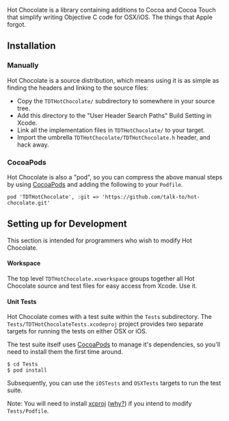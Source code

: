 Hot Chocolate is a library containing additions to Cocoa and Cocoa Touch that
simplify writing Objective C code for OSX/iOS. The things that Apple forgot.

## Installation

### Manually

Hot Chocolate is a source distribution, which means using it is as simple as
finding the headers and linking to the source files:

* Copy the `TDTHotChocolate/` subdirectory to somewhere in your source tree.
* Add this directory to the "User Header Search Paths" Build Setting in Xcode.
* Link all the implementation files in `TDTHotChocolate/` to your target.
* Import the umbrella `TDTHotChocolate/TDTHotChocolate.h` header, and hack away.

### CocoaPods

Hot Chocolate is also a "pod", so you can compress the above manual steps by
using [CocoaPods] and adding the following to your `Podfile`.

    pod 'TDTHotChocolate', :git => 'https://github.com/talk-to/hot-chocolate.git'


## Setting up for Development

This section is intended for programmers who wish to modify Hot Chocolate.

#### Workspace

The top level `TDTHotChocolate.xcworkspace` groups together all Hot Chocolate
source and test files for easy access from Xcode. Use it.

#### Unit Tests

Hot Chocolate comes with a test suite within the `Tests` subdirectory. The
`Tests/TDTHotChocolateTests.xcodeproj` project provides two separate targets
for running the tests on either OSX or iOS.

The test suite itself uses [CocoaPods] to manage it's dependencies, so you'll
need to install them the first time around.

    $ cd Tests
    $ pod install

Subsequently, you can use the `iOSTests` and `OSXTests` targets to run the
test suite.

Note: You will need to install [xcproj] \([why?][whyxcproj]) if you intend to
modify `Tests/Podfile`.

[CocoaPods]: http://cocoapods.org/
[xcproj]: https://github.com/0xced/xcproj
[whyxcproj]: https://github.com/CocoaPods/CocoaPods/wiki/Generate-ASCII-format-xcodeproj
